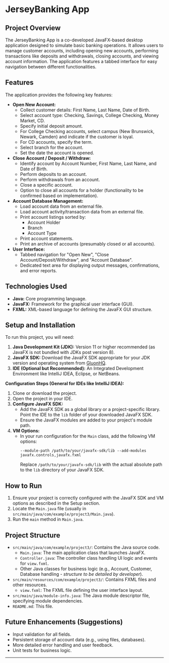 # JerseyBanking App

## Project Overview

The JerseyBanking App is a co-developed JavaFX-based desktop application designed to simulate basic banking operations. It allows users to manage customer accounts, including opening new accounts, performing transactions like deposits and withdrawals, closing accounts, and viewing account information. The application features a tabbed interface for easy navigation between different functionalities.

## Features

The application provides the following key features:

*   **Open New Account:**
    *   Collect customer details: First Name, Last Name, Date of Birth.
    *   Select account type: Checking, Savings, College Checking, Money Market, CD.
    *   Specify initial deposit amount.
    *   For College Checking accounts, select campus (New Brunswick, Newark, Camden) and indicate if the customer is loyal.
    *   For CD accounts, specify the term.
    *   Select branch for the account.
    *   Set the date the account is opened.
*   **Close Account / Deposit / Withdraw:**
    *   Identify account by Account Number, First Name, Last Name, and Date of Birth.
    *   Perform deposits to an account.
    *   Perform withdrawals from an account.
    *   Close a specific account.
    *   Option to close all accounts for a holder (functionality to be confirmed based on implementation).
*   **Account Database Management:**
    *   Load account data from an external file.
    *   Load account activity/transaction data from an external file.
    *   Print account listings sorted by:
        *   Account Holder
        *   Branch
        *   Account Type
    *   Print account statements.
    *   Print an archive of accounts (presumably closed or all accounts).
*   **User Interface:**
    *   Tabbed navigation for "Open New", "Close Account/Deposit/Withdraw", and "Account Database".
    *   Dedicated text area for displaying output messages, confirmations, and error reports.

## Technologies Used

*   **Java:** Core programming language.
*   **JavaFX:** Framework for the graphical user interface (GUI).
*   **FXML:** XML-based language for defining the JavaFX GUI structure.

## Setup and Installation

To run this project, you will need:

1.  **Java Development Kit (JDK):** Version 11 or higher recommended (as JavaFX is not bundled with JDKs post version 8).
2.  **JavaFX SDK:** Download the JavaFX SDK appropriate for your JDK version and operating system from [GluonHQ](https://gluonhq.com/products/javafx/).
3.  **IDE (Optional but Recommended):** An Integrated Development Environment like IntelliJ IDEA, Eclipse, or NetBeans.

**Configuration Steps (General for IDEs like IntelliJ IDEA):**

1.  Clone or download the project.
2.  Open the project in your IDE.
3.  **Configure JavaFX SDK:**
    *   Add the JavaFX SDK as a global library or a project-specific library. Point the IDE to the `lib` folder of your downloaded JavaFX SDK.
    *   Ensure the JavaFX modules are added to your project's module path.
4.  **VM Options:**
    *   In your run configuration for the `Main` class, add the following VM options:
        ```
        --module-path /path/to/your/javafx-sdk/lib --add-modules javafx.controls,javafx.fxml
        ```
        Replace `/path/to/your/javafx-sdk/lib` with the actual absolute path to the `lib` directory of your JavaFX SDK.

## How to Run

1.  Ensure your project is correctly configured with the JavaFX SDK and VM options as described in the Setup section.
2.  Locate the `Main.java` file (usually in `src/main/java/com/example/project3/Main.java`).
3.  Run the `main` method in `Main.java`.

## Project Structure

*   `src/main/java/com/example/project3/`: Contains the Java source code.
    *   `Main.java`: The main application class that launches JavaFX.
    *   `Controller.java`: The controller class handling UI logic and events for `view.fxml`.
    *   Other Java classes for business logic (e.g., Account, Customer, Database handling - *structure to be detailed by developer*).
*   `src/main/resources/com/example/project3/`: Contains FXML files and other resources.
    *   `view.fxml`: The FXML file defining the user interface layout.
*   `src/main/java/module-info.java`: The Java module descriptor file, specifying module dependencies.
*   `README.md`: This file.

## Future Enhancements (Suggestions)

*   Input validation for all fields.
*   Persistent storage of account data (e.g., using files, databases).
*   More detailed error handling and user feedback.
*   Unit tests for business logic.

---
